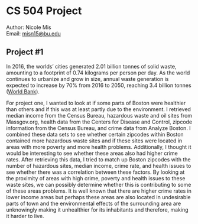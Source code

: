 # CS 504 Project
Author: Nicole Mis  
Email:  misn15@bu.edu

## Project #1

In 2016, the worlds’ cities generated 2.01 billion tonnes of solid waste, amounting to a footprint of 0.74 kilograms per person per day. As the world continues to urbanize and grow in size, annual waste generation is expected to increase by 70% from 2016 to 2050, reaching 3.4 billion tonnes ([World Bank](http://www.worldbank.org/en/topic/urbandevelopment/brief/solid-waste-management)).

For project one, I wanted to look at if some parts of Boston were healthier than others and if this was at least partly due to the environment. I retrieved median income from the Census Bureau, hazardous waste and oil sites from Massgov.org, health data from the Centers for Disease and Control, zipcode information from the Census Bureau, and crime data from Analyze Boston. I combined these data sets to see whether certain zipcodes within Boston contained more hazardous waste sites and if these sites were located in areas with more poverty and more health problems. Additionally, I thought it would be interesting to see whether these areas also had higher crime rates. After retrieving this data, I tried to match up Boston zipcodes with the number of hazardous sites, median income, crime rate, and health issues to see whether there was a correlation between these factors. By looking at the proximity of areas with high crime, poverty and health issues to these waste sites, we can possibly determine whether this is contributing to some of these areas problems. It is well known that there are higher crime rates in lower income areas but perhaps these areas are also located in undesirable parts of town and the environmental effects of the surrounding area are unknowingly making it unhealthier for its inhabitants and therefore, making it harder to live.
